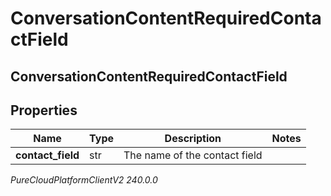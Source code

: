 # ConversationContentRequiredContactField

## ConversationContentRequiredContactField

## Properties

|Name | Type | Description | Notes|
|------------ | ------------- | ------------- | -------------|
| **contact_field** | str | The name of the contact field | |



_PureCloudPlatformClientV2 240.0.0_
